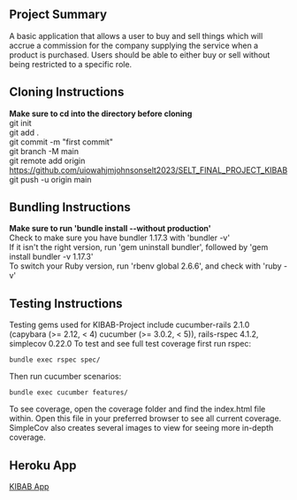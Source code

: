 ## Project Summary
A basic application that allows a user to buy and sell things which will accrue a commission for the company supplying the service when a product is purchased. Users should be able to either buy or sell without being restricted to a specific role.

## Cloning Instructions
**Make sure to cd into the directory before cloning**\
git init\
git add .\
git commit -m "first commit"\
git branch -M main\
git remote add origin https://github.com/uiowahjmjohnsonselt2023/SELT_FINAL_PROJECT_KIBAB \
git push -u origin main

## Bundling Instructions
**Make sure to run 'bundle install --without production'**\
Check to make sure you have bundler 1.17.3 with 'bundler -v'\
If it isn't the right version, run 'gem uninstall bundler', followed by 'gem install bundler -v 1.17.3'\
To switch your Ruby version, run 'rbenv global 2.6.6', and check with 'ruby -v'

## Testing Instructions
Testing gems used for KIBAB-Project include cucumber-rails 2.1.0 (capybara (>= 2.12, < 4) cucumber (>= 3.0.2, < 5)), rails-rspec 4.1.2, simplecov 0.22.0
To test and see full test coverage first run rspec:

    bundle exec rspec spec/
    
Then run cucumber scenarios:

    bundle exec cucumber features/
    
To see coverage, open the coverage folder and find the index.html file within. Open this file in your preferred browser to see all current coverage. SimpleCov also
creates several images to view for seeing more in-depth coverage.

## Heroku App
[KIBAB App](https://glacial-depths-15499-48fc4ab6a25b.herokuapp.com/)

